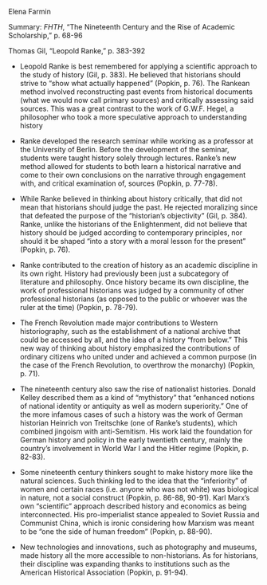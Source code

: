 Elena Farmin

Summary: *FHTH*, “The Nineteenth Century and the Rise of Academic Scholarship,” p. 68-96 

Thomas Gil, “Leopold Ranke,” p. 383-392

* Leopold Ranke is best remembered for applying a scientific approach to the study of history (Gil, p. 383). He believed that historians should strive to “show what actually happened” (Popkin, p. 76). The Rankean method involved reconstructing past events from historical documents (what we would now call primary sources) and critically assessing said sources. This was a great contrast to the work of G.W.F. Hegel, a philosopher who took a more speculative approach to understanding history

* Ranke developed the research seminar while working as a professor at the University of Berlin. Before the development of the seminar, students were taught history solely through lectures. Ranke’s new method allowed for students to both learn a historical narrative and come to their own conclusions on the narrative through engagement with, and critical examination of, sources (Popkin, p. 77-78). 

* While Ranke believed in thinking about history critically, that did not mean that historians should judge the past. He rejected moralizing since that defeated the purpose of the “historian’s objectivity” (Gil, p. 384). Ranke, unlike the historians of the Enlightenment, did not believe that history should be judged according to contemporary principles, nor should it be shaped “into a story with a moral lesson for the present” (Popkin, p. 76).

* Ranke contributed to the creation of history as an academic discipline in its own right. History had previously been just a subcategory of literature and philosophy. Once history became its own discipline, the work of professional historians was judged by a community of other professional historians (as opposed to the public or whoever was the ruler at the time) (Popkin, p. 78-79).

* The French Revolution made major contributions to Western historiography, such as the establishment of a national archive that could be accessed by all, and the idea of a history “from below.” This new way of thinking about history emphasized the contributions of ordinary citizens who united under and achieved a common purpose (in the case of the French Revolution, to overthrow the monarchy) (Popkin, p. 71). 

* The nineteenth century also saw the rise of nationalist histories. Donald Kelley described them as a kind of “mythistory” that “enhanced notions of national identity or antiquity as well as modern superiority.” One of the more infamous cases of such a history was the work of German historian Heinrich von Treitschke (one of Ranke’s students), which combined jingoism with anti-Semitism. His work laid the foundation for German history and policy in the early twentieth century, mainly the country’s involvement in World War I and the Hitler regime (Popkin, p. 82-83).

* Some nineteenth century thinkers sought to make history more like the natural sciences. Such thinking led to the idea that the “inferiority” of women and certain races (i.e. anyone who was not white) was biological in nature, not a social construct (Popkin, p. 86-88, 90-91). Karl Marx’s own “scientific” approach described history and economics as being interconnected. His pro-imperialist stance appealed to Soviet Russia and Communist China, which is ironic considering how Marxism was meant to be “one the side of human freedom” (Popkin, p. 88-90).

* New technologies and innovations, such as photography and museums, made history all the more accessible to non-historians. As for historians, their discipline was expanding thanks to institutions such as the American Historical Association (Popkin, p. 91-94).





